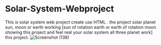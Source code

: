 # Solar-System-Webproject
This is solar system web project create use HTML . the project solar planet sun, moon or earth working [sun of rotation earth or earth of rotation moon showing this project and feel real your solar system all three planet work] this project.
![Screenshot (138)](https://github.com/20BCE11035/Solar-System-Webproject/assets/153983455/ad330468-e6a0-4cd8-9ef7-ce1c9529bc05)


